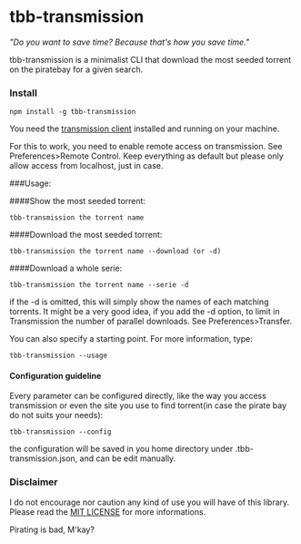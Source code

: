 tbb-transmission
================

*"Do you want to save time? Because that's how you save time."* 

tbb-transmission is a minimalist CLI that download the most seeded torrent on the piratebay for a given search.

### Install

    npm install -g tbb-transmission

You need the [transmission client](http://www.transmissionbt.com/) installed and running on your machine.

For this to work, you need to enable remote access on transmission. See Preferences>Remote Control. Keep everything as default but please only allow access from localhost, just in case.

###Usage:

####Show the most seeded torrent:

    tbb-transmission the torrent name

####Download the most seeded torrent:

    tbb-transmission the torrent name --download (or -d)

####Download a whole serie:

    tbb-transmission the torrent name --serie -d

if the -d is omitted, this will simply show the names of each matching torrents. It might be a very good idea, if you add the -d option, to limit in Transmission the number of parallel downloads. See Preferences>Transfer.

You can also specify a starting point. For more information, type:   

    tbb-transmission --usage

#### Configuration guideline

Every parameter can be configured directly, like the way you access transmission or even the site you use to find torrent(in case the pirate bay do not suits your needs):

    tbb-transmission --config

the configuration will be saved in you home directory under .tbb-transmission.json, and can be edit manually.


### Disclaimer

I do not encourage nor caution any kind of use you will have of this library. Please read the [MIT LICENSE](http://opensource.org/licenses/MIT) for more informations.

Pirating is bad, M'kay?
